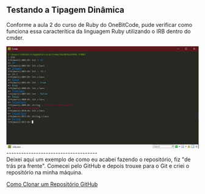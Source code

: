 ## Testando a Tipagem Dinâmica ##
Conforme a aula 2 do curso de Ruby do OneBitCode, pude verificar como funciona essa caracterítica da linguagem Ruby utilizando o IRB dentro do cmder.

<img src="/z_Resumos/img/tipagem-dinamica.jpg">
<br>
-------------------------------------
<br>
Deixei aqui um exemplo de como eu acabei fazendo o repositório, fiz "de trás pra frente". 
Comecei pelo GitHub e depois trouxe para o Git e criei o repositório na minha máquina.

<a href="https://www.alura.com.br/artigos/clonando-repositorio-git-github">Como Clonar um Repositório GitHub</a>
